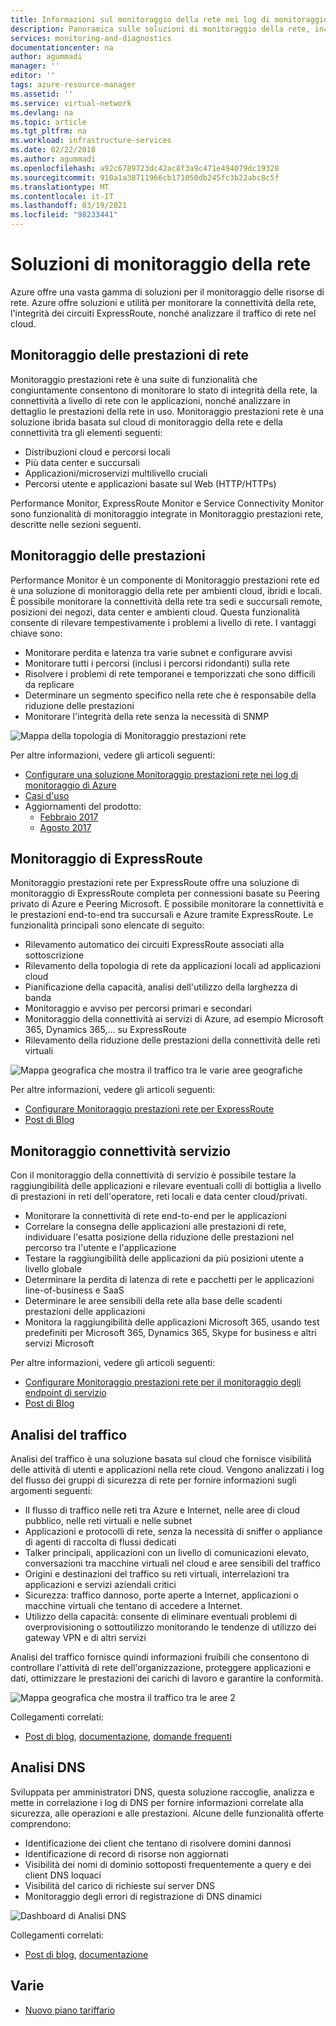 ```yaml
---
title: Informazioni sul monitoraggio della rete nei log di monitoraggio di Azure | Microsoft Docs
description: Panoramica sulle soluzioni di monitoraggio della rete, incluso Monitoraggio prestazioni rete, per la gestione di rete in ambienti cloud, locali e ibridi.
services: monitoring-and-diagnostics
documentationcenter: na
author: agummadi
manager: ''
editor: ''
tags: azure-resource-manager
ms.assetid: ''
ms.service: virtual-network
ms.devlang: na
ms.topic: article
ms.tgt_pltfrm: na
ms.workload: infrastructure-services
ms.date: 02/22/2018
ms.author: agummadi
ms.openlocfilehash: a92c6789723dc42ac8f3a9c471e494079dc19328
ms.sourcegitcommit: 910a1a38711966cb171050db245fc3b22abc8c5f
ms.translationtype: MT
ms.contentlocale: it-IT
ms.lasthandoff: 03/19/2021
ms.locfileid: "98233441"
---
```

# <a name="network-monitoring-solutions"></a>Soluzioni di monitoraggio della rete 

Azure offre una vasta gamma di soluzioni per il monitoraggio delle risorse di rete. Azure offre soluzioni e utilità per monitorare la connettività della rete, l'integrità dei circuiti ExpressRoute, nonché analizzare il traffico di rete nel cloud.

## <a name="network-performance-monitor-npm"></a>Monitoraggio delle prestazioni di rete

Monitoraggio prestazioni rete è una suite di funzionalità che congiuntamente consentono di monitorare lo stato di integrità della rete, la connettività a livello di rete con le applicazioni, nonché analizzare in dettaglio le prestazioni della rete in uso. Monitoraggio prestazioni rete è una soluzione ibrida basata sul cloud di monitoraggio della rete e della connettività tra gli elementi seguenti:
 
* Distribuzioni cloud e percorsi locali
* Più data center e succursali
* Applicazioni/microservizi multilivello cruciali
* Percorsi utente e applicazioni basate sul Web (HTTP/HTTPs) 

Performance Monitor, ExpressRoute Monitor e Service Connectivity Monitor sono funzionalità di monitoraggio integrate in Monitoraggio prestazioni rete, descritte nelle sezioni seguenti.

## <a name="performance-monitor"></a>Monitoraggio delle prestazioni

Performance Monitor è un componente di Monitoraggio prestazioni rete ed è una soluzione di monitoraggio della rete per ambienti cloud, ibridi e locali. È possibile monitorare la connettività della rete tra sedi e succursali remote, posizioni dei negozi, data center e ambienti cloud. Questa funzionalità consente di rilevare tempestivamente i problemi a livello di rete. I vantaggi chiave sono:

* Monitorare perdita e latenza tra varie subnet e configurare avvisi
* Monitorare tutti i percorsi (inclusi i percorsi ridondanti) sulla rete
* Risolvere i problemi di rete temporanei e temporizzati che sono difficili da replicare
* Determinare un segmento specifico nella rete che è responsabile della riduzione delle prestazioni
* Monitorare l'integrità della rete senza la necessità di SNMP

![Mappa della topologia di Monitoraggio prestazioni rete](./media/network-monitoring-overview/npm-topology-map.png) 

Per altre informazioni, vedere gli articoli seguenti:

* [Configurare una soluzione Monitoraggio prestazioni rete nei log di monitoraggio di Azure](../azure-monitor/insights/network-performance-monitor.md) 
* [Casi d'uso](/archive/blogs/msoms/monitor-on-premises-cloud-iaas-and-hybrid-networks-using-oms-network-performance-monitor)
* Aggiornamenti del prodotto:
  * [Febbraio 2017](/archive/blogs/msoms/oms-network-performance-monitor-is-now-generally-available)
  * [Agosto 2017](/archive/blogs/msoms/improvements-to-oms-network-performance-monitor)

## <a name="expressroute-monitor"></a>Monitoraggio di ExpressRoute

Monitoraggio prestazioni rete per ExpressRoute offre una soluzione di monitoraggio di ExpressRoute completa per connessioni basate su Peering privato di Azure e Peering Microsoft. È possibile monitorare la connettività e le prestazioni end-to-end tra succursali e Azure tramite ExpressRoute. Le funzionalità principali sono elencate di seguito:

* Rilevamento automatico dei circuiti ExpressRoute associati alla sottoscrizione
* Rilevamento della topologia di rete da applicazioni locali ad applicazioni cloud
* Pianificazione della capacità, analisi dell'utilizzo della larghezza di banda
* Monitoraggio e avviso per percorsi primari e secondari
* Monitoraggio della connettività ai servizi di Azure, ad esempio Microsoft 365, Dynamics 365,... su ExpressRoute
* Rilevamento della riduzione delle prestazioni della connettività delle reti virtuali

![Mappa geografica che mostra il traffico tra le varie aree geografiche](./media/network-monitoring-overview/expressroute-topology-map.png) 

Per altre informazioni, vedere gli articoli seguenti:

* [Configurare Monitoraggio prestazioni rete per ExpressRoute](../expressroute/how-to-npm.md)
* [Post di Blog](https://aka.ms/NPMExRmonitorGA)

## <a name="service-connectivity-monitor"></a>Monitoraggio connettività servizio

Con il monitoraggio della connettività di servizio è possibile testare la raggiungibilità delle applicazioni e rilevare eventuali colli di bottiglia a livello di prestazioni in reti dell'operatore, reti locali e data center cloud/privati.

* Monitorare la connettività di rete end-to-end per le applicazioni
* Correlare la consegna delle applicazioni alle prestazioni di rete, individuare l'esatta posizione della riduzione delle prestazioni nel percorso tra l'utente e l'applicazione
* Testare la raggiungibilità delle applicazioni da più posizioni utente a livello globale
* Determinare la perdita di latenza di rete e pacchetti per le applicazioni line-of-business e SaaS
* Determinare le aree sensibili della rete alla base delle scadenti prestazioni delle applicazioni
* Monitora la raggiungibilità delle applicazioni Microsoft 365, usando test predefiniti per Microsoft 365, Dynamics 365, Skype for business e altri servizi Microsoft

Per altre informazioni, vedere gli articoli seguenti:

* [Configurare Monitoraggio prestazioni rete per il monitoraggio degli endpoint di servizio](../azure-monitor/insights/network-performance-monitor-service-connectivity.md#configuration)
* [Post di Blog](https://aka.ms/svcendptmonitor)

## <a name="traffic-analytics"></a>Analisi del traffico
Analisi del traffico è una soluzione basata sul cloud che fornisce visibilità delle attività di utenti e applicazioni nella rete cloud. Vengono analizzati i log del flusso dei gruppi di sicurezza di rete per fornire informazioni sugli argomenti seguenti:

* Il flusso di traffico nelle reti tra Azure e Internet, nelle aree di cloud pubblico, nelle reti virtuali e nelle subnet
* Applicazioni e protocolli di rete, senza la necessità di sniffer o appliance di agenti di raccolta di flussi dedicati
* Talker principali, applicazioni con un livello di comunicazioni elevato, conversazioni tra macchine virtuali nel cloud e aree sensibili del traffico
* Origini e destinazioni del traffico su reti virtuali, interrelazioni tra applicazioni e servizi aziendali critici
* Sicurezza: traffico dannoso, porte aperte a Internet, applicazioni o macchine virtuali che tentano di accedere a Internet.
* Utilizzo della capacità: consente di eliminare eventuali problemi di overprovisioning o sottoutilizzo monitorando le tendenze di utilizzo dei gateway VPN e di altri servizi

Analisi del traffico fornisce quindi informazioni fruibili che consentono di controllare l'attività di rete dell'organizzazione, proteggere applicazioni e dati, ottimizzare le prestazioni dei carichi di lavoro e garantire la conformità.

![Mappa geografica che mostra il traffico tra le aree 2](../network-watcher/media/traffic-analytics/geo-map-view-showcasing-traffic-distribution-to-countries-and-continents.png) 

Collegamenti correlati:
* [Post di blog](https://aka.ms/trafficanalytics), [documentazione](../network-watcher/traffic-analytics.md), [domande frequenti](../network-watcher/traffic-analytics-faq.md)

## <a name="dns-analytics"></a>Analisi DNS
Sviluppata per amministratori DNS, questa soluzione raccoglie, analizza e mette in correlazione i log di DNS per fornire informazioni correlate alla sicurezza, alle operazioni e alle prestazioni.  Alcune delle funzionalità offerte comprendono:

* Identificazione dei client che tentano di risolvere domini dannosi
* Identificazione di record di risorse non aggiornati
* Visibilità dei nomi di dominio sottoposti frequentemente a query e dei client DNS loquaci
* Visibilità del carico di richieste sui server DNS
* Monitoraggio degli errori di registrazione di DNS dinamici

![Dashboard di Analisi DNS](./media/network-monitoring-overview/dns-analytics-overview.png) 

Collegamenti correlati:
* [Post di blog](/archive/blogs/msoms/introducing-oms-dns-analytics), [documentazione](../azure-monitor/insights/dns-analytics.md)

## <a name="miscellaneous"></a>Varie

* [Nuovo piano tariffario](../azure-monitor/insights/network-performance-monitor-pricing-faq.md)